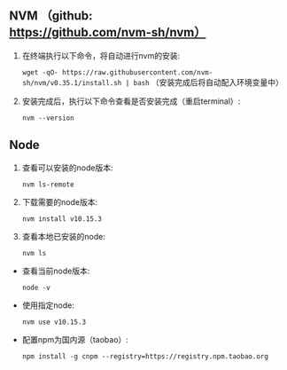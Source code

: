 ## NVM （github: https://github.com/nvm-sh/nvm）
1. 在终端执行以下命令，将自动进行nvm的安装:

    `wget -qO- https://raw.githubusercontent.com/nvm-sh/nvm/v0.35.1/install.sh | bash` （安装完成后将自动配入环境变量中）

2. 安装完成后，执行以下命令查看是否安装完成（重启terminal）:

    `nvm --version`

## Node  
1. 查看可以安装的node版本:

    `nvm ls-remote`

2. 下载需要的node版本:

    `nvm install v10.15.3`

3. 查看本地已安装的node:

    `nvm ls`
    
- 查看当前node版本:

    `node -v`
    
- 使用指定node:

    `nvm use v10.15.3`

- 配置npm为国内源（taobao）:

    `npm install -g cnpm --registry=https://registry.npm.taobao.org`
